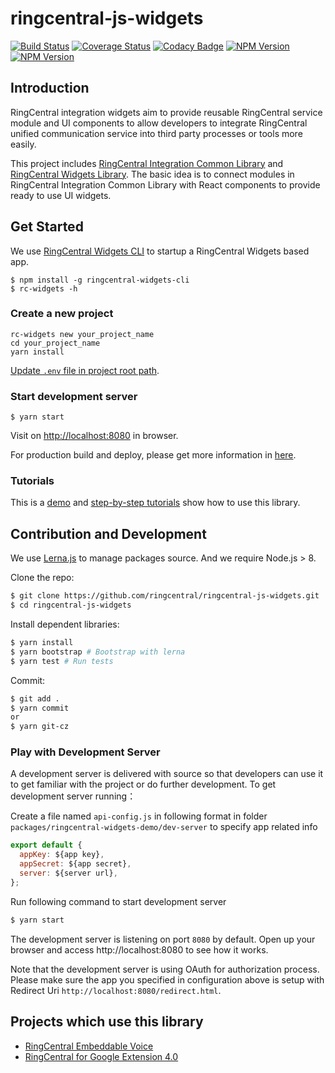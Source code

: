 # ringcentral-js-widgets

[![Build Status](https://travis-ci.org/ringcentral/ringcentral-js-widgets.svg?branch=master)](https://travis-ci.org/ringcentral/ringcentral-js-widgets)
[![Coverage Status](https://coveralls.io/repos/github/ringcentral/ringcentral-js-widgets/badge.svg?branch=master)](https://coveralls.io/github/ringcentral/ringcentral-js-widgets?branch=master)
[![Codacy Badge](https://api.codacy.com/project/badge/Grade/81c5e5334eff454b9404b05b5c29e09b)](https://www.codacy.com/app/RingCentral/ringcentral-js-widgets?utm_source=github.com&utm_medium=referral&utm_content=ringcentral/ringcentral-js-widgets&utm_campaign=badger)
[![NPM Version](https://img.shields.io/npm/v/ringcentral-integration.svg?style=flat-square)](https://www.npmjs.com/package/ringcentral-integration)
[![NPM Version](https://img.shields.io/npm/v/ringcentral-widgets.svg?style=flat-square)](https://www.npmjs.com/package/ringcentral-widgets)

## Introduction

RingCentral integration widgets aim to provide reusable RingCentral service module and UI components to allow developers to integrate RingCentral unified communication service into third party processes or tools more easily.

This project includes [RingCentral Integration Common Library](packages/ringcentral-integration/README.md) and [RingCentral Widgets Library](packages/ringcentral-widgets/README.md). The basic idea is to connect modules in RingCentral Integration Common Library with React components to provide ready to use UI widgets.

## Get Started

We use [RingCentral Widgets CLI](packages/ringcentral-widgets-cli/README.md) to startup a RingCentral Widgets based app.

```
$ npm install -g ringcentral-widgets-cli
$ rc-widgets -h
```

### Create a new project

```
rc-widgets new your_project_name
cd your_project_name
yarn install
```

[Update `.env` file in project root path](packages/ringcentral-widgets-cli/README.md#start-developement-server).

### Start development server

```
$ yarn start
```
Visit on [http://localhost:8080](http://localhost:8080) in browser.

For production build and deploy, please get more information in [here](packages/ringcentral-widgets-cli/README.md).

### Tutorials

This is a [demo](https://github.com/embbnux/ringcentral-widgets-demo) and [step-by-step tutorials](https://embbnux.github.io/ringcentral-widgets-demo/) show how to use this library.

## Contribution and Development

We use [Lerna.js](https://github.com/lerna/lerna) to manage packages source. And we require Node.js > 8.

Clone the repo:

```bash
$ git clone https://github.com/ringcentral/ringcentral-js-widgets.git
$ cd ringcentral-js-widgets
```

Install dependent libraries:

```bash
$ yarn install
$ yarn bootstrap # Bootstrap with lerna
$ yarn test # Run tests
```

Commit:

```bash
$ git add .
$ yarn commit
or
$ yarn git-cz
```

### Play with Development Server

A development server is delivered with source so that developers can use it to get familiar with the project or do further development. To get development server running：

Create a file named `api-config.js` in following format in folder `packages/ringcentral-widgets-demo/dev-server` to specify app related info

```javascript
export default {
  appKey: ${app key},
  appSecret: ${app secret},
  server: ${server url},
};
```

Run following command to start development server

```bash
$ yarn start
```

The development server is listening on port `8080` by default.
Open up your browser and access http://localhost:8080 to see how it works.

Note that the development server is using OAuth for authorization process.
Please make sure the app you specified in configuration above is setup with Redirect Uri `http://localhost:8080/redirect.html`.

## Projects which use this library

- [RingCentral Embeddable Voice](https://github.com/ringcentral/ringcentral-embeddable-voice)
- [RingCentral for Google Extension 4.0](https://chrome.google.com/webstore/detail/ringcentral-for-google/fddhonoimfhgiopglkiokmofecgdiedb)
